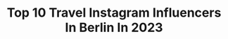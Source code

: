 ---
title: Top 10 Travel Instagram Influencers In Berlin In 2023
description: >-
  Find top travel Instagram influencers in Berlin in 2023. Most popular hashtags: #berlin #travel #germany #fashion.
platform: Instagram
hits: 424
text_top: See the most popular Instagram influencers on inBeat.
text_bottom: Our platform holds 424 Instagram influencers like this in Berlin, Germany for you to work with.
profiles:
  - username: "chrissyladeuxieme"
    fullname: >-
      Christine Pesch
    bio: >-
      Dresden 📍23 @radio_dresden @hitradio_rtl Rasende Reporterin und Social Media Tante 📻 Ein bisschen gestört aber trotzdem ganz cool
    location: "Germany"
    followers: 4006
    engagement: 1699
    commentsToLikes: 0.029852
    id: ckaox72o3c2ku0i78i7vkq4i2
    verified: false
    hashtags: "#anajohnson, #bestfriends, #luccacity, #ibiza"
  - username: "tricktricktravels"
    fullname: >-
      Patrick TrickTrick
    bio: >-
      Trying to show the beauty in the world and its people _ Berlin based _ 📍now : Polska 🇵🇱 _ ✉️tricktricktravels@gmail.com
    location: "Germany"
    followers: 6600
    engagement: 1154
    commentsToLikes: 0.180849
    id: ckf5s5i2des1l0j237f5zbmka
    verified: false
    hashtags: "#slovenia, #35mmstreetphotography, #visitslovenia, #lensonstreets"
  - username: "fiona_berlin_based"
    fullname: >-
      Fiona|Berlin|Photographer
    bio: >-
      ©Fiona Hirschmann Impressum: fionahirschmann.de •freelancer for: hirschmannbrand.de, @bauhaus_archiv •Admin, photographer: @urbanimpuls
    location: "Germany"
    followers: 5770
    engagement: 454
    commentsToLikes: 0.081064
    id: ck5zmwpbwnceq0i1491p6h1u5
    verified: false
    hashtags: "#seasonpoetry, #riverside, #noiretblancphotographie, #berlinphotography"
  - username: "floooh_h"
    fullname: >-
      F L O R I A N  | 📍GERMANY 🇩🇪
    bio: >-
      FASHION | LIFESTYLE | TRAVEL 𝚍𝚒𝚟𝚎𝚛𝚜𝚒𝚝𝚢 𝚒𝚗𝚜𝚝𝚎𝚊𝚍 𝚘𝚏 𝚋𝚘𝚛𝚎𝚍𝚘𝚖 🔜 | Berlin, Mallorca, ... ✉️ | floooh_h@web.de 👨🏼‍💻 | Welcome to my blog ⬇️
    location: "Germany"
    followers: 112979
    engagement: 282
    commentsToLikes: 0.027069
    id: ck14i5rmsdry30i192ptukofi
    verified: false
    hashtags: "#santorini, #bucketlist, #mauritius, #traveltheworld"
  - username: "asek.berlin"
    fullname: >-
      Alex
    bio: >-
      Architect | based in Berlin architecture | design | travel ✉️asek@berlin.de 📷NIKON Z5 | ad asekberlin.com Founder of #berlin_minimal @berlin_minimal_
    location: "Germany"
    followers: 26846
    engagement: 393
    commentsToLikes: 0.049383
    id: ck6u4aa2v2lgj0j71dh755i00
    verified: false
    hashtags: "#minimalism, #vienna, #lookingup, #zcreators"
  - username: "jennyprimadonna"
    fullname: >-
      𝐉𝐄𝐍𝐍𝐘 𝐏𝐑𝐈𝐌𝐀𝐃𝐎𝐍𝐍𝐀 🕊
    bio: >-
      Co-Founder @naturalprime_official 📍based in Cologne | Berlin Read my new Blog Post ☟︎
    location: "Germany"
    followers: 31412
    engagement: 224
    commentsToLikes: 0.043817
    id: ck6tu2zfve0gf0j71q44r0yvt
    verified: false
    hashtags: "#love, #beach, #smile, #tattoo"
  - username: "leslieangelov"
    fullname: >-
      𝗟𝗘𝗦𝗟𝗜𝗘 𝗔𝗡𝗚𝗘𝗟𝗢𝗩 🦅
    bio: >-
      —————— ▪ ᴅᴊ & ᴘʀᴏᴅᴜᴄᴇʀ ▪ ʀᴇQᴜᴇsᴛs: ɪɴғᴏ@ᴅᴊʟᴇsʟɪᴇ.ᴅᴇ ▪ ғᴏʟʟᴏᴡ ᴍᴇ ᴏɴ ɪɴsᴛᴀɢʀᴀᴍ & sᴘᴏᴛɪғʏ 📸🎶
    location: "Germany"
    followers: 20507
    engagement: 535
    commentsToLikes: 0.047829
    id: ck136i6kq6ltm0i19kdn2dqg3
    verified: false
    hashtags: "#leipzig, #zitate, #shooting, #dankbar"
  - username: "i_am_global"
    fullname: >-
      Marc | Daddy & Pilot
    bio: >-
      Let me show you my office ✈️ #boeing 🌇 #berlin 🇩🇪 👨🏻‍✈️ #aviation & #travel 👨🏻‍💻 i_am_global@gmx.de
    location: "Germany"
    followers: 47241
    engagement: 402
    commentsToLikes: 0.063668
    id: ckap0ck1jpr0y0i788maf25mn
    verified: false
    hashtags: "#crew, #berlin, #travel, #fashion"
  - username: "_arzu___"
    fullname: >-
      𝓐   𝓻   𝔃  𝓾  ☀️
    bio: >-
      𝙈 𝙊 𝙈 / 𝙁 𝘼 𝙎 𝙃 𝙄 𝙊 𝙉 | 𝙇 𝙄 𝙁 𝙀 𝙎 𝙏 𝙔 𝙇 𝙀 • Mᴀʀʀɪᴇᴅ 👰🏻🤵🏻 • Hᴀᴘᴘʏ 🥰 • Iɴ ʟᴏᴠᴇ ❤️ • ᴍᴏᴍ ᴏғ 2 Boys 🔒 4900
    location: "Germany"
    followers: 40044
    engagement: 330
    commentsToLikes: 0.075958
    id: ck0u9ti3uan1i0i19hrp38ohm
    verified: false
    hashtags: "#comeasyouare, #kreativ, #hrvatska, #fashion"
  - username: "vale_piesco"
    fullname: >-
      Valentino Piesco
    bio: >-
      📷 Canon User - Eos 1300D 🌍 Italy, Fardella - Basilicata 🇮🇹 currently in Berlin 🇩🇪 🏢 Structural Engineer✏💻 ✈ Last trip: Sardegna 🇮🇹
    location: "Germany"
    followers: 24202
    engagement: 574
    commentsToLikes: 0.030252
    id: ck6tivexc1i7s0j71sbw6y99i
    verified: false
    hashtags: "#algarvecoast, #algarvealive, #weroamgermany, #paris"
---